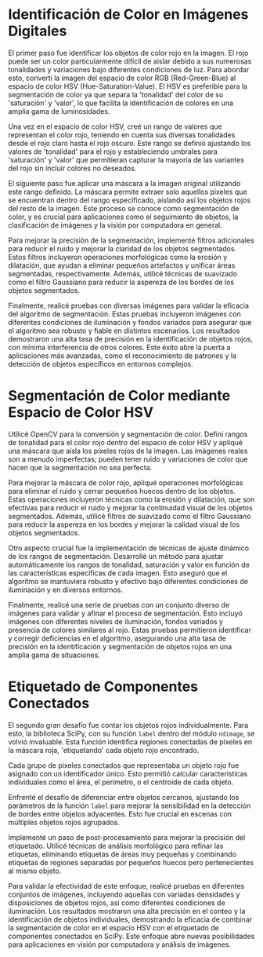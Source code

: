# Identificación de Color en Imágenes Digitales

El primer paso fue identificar los objetos de color rojo en la imagen. El rojo puede ser un color particularmente difícil de aislar debido a sus numerosas tonalidades y variaciones bajo diferentes condiciones de luz. Para abordar esto, convertí la imagen del espacio de color RGB (Red-Green-Blue) al espacio de color HSV (Hue-Saturation-Value). El HSV es preferible para la segmentación de color ya que separa la 'tonalidad' del color de su 'saturación' y 'valor', lo que facilita la identificación de colores en una amplia gama de luminosidades.

Una vez en el espacio de color HSV, creé un rango de valores que representan el color rojo, teniendo en cuenta sus diversas tonalidades desde el rojo claro hasta el rojo oscuro. Este rango se definió ajustando los valores de 'tonalidad' para el rojo y estableciendo umbrales para 'saturación' y 'valor' que permitieran capturar la mayoría de las variantes del rojo sin incluir colores no deseados.

El siguiente paso fue aplicar una máscara a la imagen original utilizando este rango definido. La máscara permite extraer solo aquellos píxeles que se encuentran dentro del rango especificado, aislando así los objetos rojos del resto de la imagen. Este proceso se conoce como segmentación de color, y es crucial para aplicaciones como el seguimiento de objetos, la clasificación de imágenes y la visión por computadora en general.

Para mejorar la precisión de la segmentación, implementé filtros adicionales para reducir el ruido y mejorar la claridad de los objetos segmentados. Estos filtros incluyeron operaciones morfológicas como la erosión y dilatación, que ayudan a eliminar pequeños artefactos y unificar áreas segmentadas, respectivamente. Además, utilicé técnicas de suavizado como el filtro Gaussiano para reducir la aspereza de los bordes de los objetos segmentados.

Finalmente, realicé pruebas con diversas imágenes para validar la eficacia del algoritmo de segmentación. Estas pruebas incluyeron imágenes con diferentes condiciones de iluminación y fondos variados para asegurar que el algoritmo sea robusto y fiable en distintos escenarios. Los resultados demostraron una alta tasa de precisión en la identificación de objetos rojos, con mínima interferencia de otros colores. Este éxito abre la puerta a aplicaciones más avanzadas, como el reconocimiento de patrones y la detección de objetos específicos en entornos complejos.

# Segmentación de Color mediante Espacio de Color HSV

Utilicé OpenCV para la conversión y segmentación de color. Definí rangos de tonalidad para el color rojo dentro del espacio de color HSV y apliqué una máscara que aísla los píxeles rojos de la imagen. Las imágenes reales son a menudo imperfectas; pueden tener ruido y variaciones de color que hacen que la segmentación no sea perfecta.

Para mejorar la máscara de color rojo, apliqué operaciones morfológicas para eliminar el ruido y cerrar pequeños huecos dentro de los objetos. Estas operaciones incluyeron técnicas como la erosión y dilatación, que son efectivas para reducir el ruido y mejorar la continuidad visual de los objetos segmentados. Además, utilicé filtros de suavizado como el filtro Gaussiano para reducir la aspereza en los bordes y mejorar la calidad visual de los objetos segmentados.

Otro aspecto crucial fue la implementación de técnicas de ajuste dinámico de los rangos de segmentación. Desarrollé un método para ajustar automáticamente los rangos de tonalidad, saturación y valor en función de las características específicas de cada imagen. Esto aseguró que el algoritmo se mantuviera robusto y efectivo bajo diferentes condiciones de iluminación y en diversos entornos.

Finalmente, realicé una serie de pruebas con un conjunto diverso de imágenes para validar y afinar el proceso de segmentación. Esto incluyó imágenes con diferentes niveles de iluminación, fondos variados y presencia de colores similares al rojo. Estas pruebas permitieron identificar y corregir deficiencias en el algoritmo, asegurando una alta tasa de precisión en la identificación y segmentación de objetos rojos en una amplia gama de situaciones.

# Etiquetado de Componentes Conectados

El segundo gran desafío fue contar los objetos rojos individualmente. Para esto, la biblioteca SciPy, con su función `label` dentro del módulo `ndimage`, se volvió invaluable. Esta función identifica regiones conectadas de píxeles en la máscara roja, 'etiquetando' cada objeto rojo encontrado.

Cada grupo de píxeles conectados que representaba un objeto rojo fue asignado con un identificador único. Esto permitió calcular características individuales como el área, el perímetro, o el centroide de cada objeto.

Enfrenté el desafío de diferenciar entre objetos cercanos, ajustando los parámetros de la función `label` para mejorar la sensibilidad en la detección de bordes entre objetos adyacentes. Esto fue crucial en escenas con múltiples objetos rojos agrupados.

Implementé un paso de post-procesamiento para mejorar la precisión del etiquetado. Utilicé técnicas de análisis morfológico para refinar las etiquetas, eliminando etiquetas de áreas muy pequeñas y combinando etiquetas de regiones separadas por pequeños huecos pero pertenecientes al mismo objeto.

Para validar la efectividad de este enfoque, realicé pruebas en diferentes conjuntos de imágenes, incluyendo aquellas con variadas densidades y disposiciones de objetos rojos, así como diferentes condiciones de iluminación. Los resultados mostraron una alta precisión en el conteo y la identificación de objetos individuales, demostrando la eficacia de combinar la segmentación de color en el espacio HSV con el etiquetado de componentes conectados en SciPy. Este enfoque abre nuevas posibilidades para aplicaciones en visión por computadora y análisis de imágenes.
